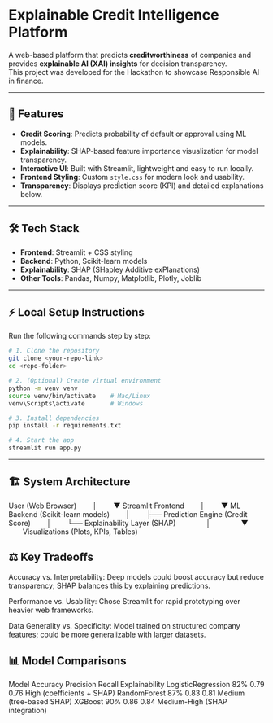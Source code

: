 # Explainable Credit Intelligence Platform

A web-based platform that predicts **creditworthiness** of companies and provides **explainable AI (XAI) insights** for decision transparency.  
This project was developed for the Hackathon to showcase Responsible AI in finance.

---

## 🚀 Features
- **Credit Scoring**: Predicts probability of default or approval using ML models.  
- **Explainability**: SHAP-based feature importance visualization for model transparency.  
- **Interactive UI**: Built with Streamlit, lightweight and easy to run locally.  
- **Frontend Styling**: Custom `style.css` for modern look and usability.  
- **Transparency**: Displays prediction score (KPI) and detailed explanations below.  

---

## 🛠️ Tech Stack
- **Frontend**: Streamlit + CSS styling  
- **Backend**: Python, Scikit-learn models  
- **Explainability**: SHAP (SHapley Additive exPlanations)  
- **Other Tools**: Pandas, Numpy, Matplotlib, Plotly, Joblib  

---

## ⚡ Local Setup Instructions

Run the following commands step by step:

```bash
# 1. Clone the repository
git clone <your-repo-link>
cd <repo-folder>

# 2. (Optional) Create virtual environment
python -m venv venv
source venv/bin/activate    # Mac/Linux
venv\Scripts\activate       # Windows

# 3. Install dependencies
pip install -r requirements.txt

# 4. Start the app
streamlit run app.py

```

---

## 🏗️ System Architecture

User (Web Browser)
  │
  ▼
Streamlit Frontend
  │
  ▼
ML Backend (Scikit-learn models)
  │
  ├── Prediction Engine (Credit Score)
  │
  └── Explainability Layer (SHAP)
    │
    ▼
  Visualizations (Plots, KPIs, Tables)

## ⚖️ Key Tradeoffs

Accuracy vs. Interpretability: Deep models could boost accuracy but reduce transparency; SHAP balances this by explaining predictions.

Performance vs. Usability: Chose Streamlit for rapid prototyping over heavier web frameworks.

Data Generality vs. Specificity: Model trained on structured company features; could be more generalizable with larger datasets.

## 📊 Model Comparisons
Model	            Accuracy	Precision	Recall	Explainability
LogisticRegression	    82%	         0.79	  0.76	 High (coefficients + SHAP)
RandomForest	        87%	         0.83	  0.81	 Medium (tree-based SHAP)
XGBoost	                90%	         0.86	  0.84	 Medium-High (SHAP integration)